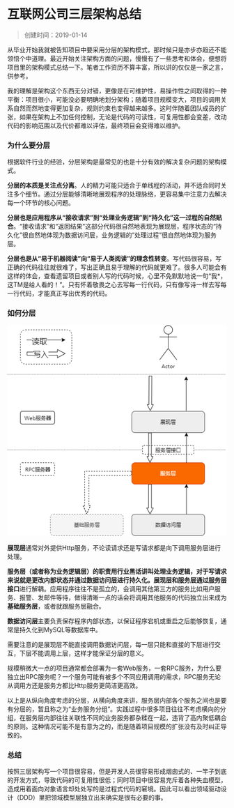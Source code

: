 # 互联网公司三层架构总结

> 创建时间：2019-01-14

从毕业开始我就被告知项目中要采用分层的架构模式，那时候只是亦步亦趋还不能领悟个中道理。最近开始关注架构方面的问题，慢慢有了一些思考和体会，便想将项目里的架构模式总结一下。笔者工作资历不算丰富，所以讲的仅仅是一家之言，供参考。

我的理解是架构这个东西无分对错，更像是在可维护性，易操作性之间取得的一种平衡：项目很小，可能没必要明确地划分架构；随着项目规模变大，项目的调用关系自然而然地变得更加复杂，规则约束也变得越来越多。这时伴随着团队成员的扩张，如果在架构上不加任何控制，无论是代码的可读性，可复用性都会变差，改动代码的影响范围以及代价都难以评估，最终项目会变得难以维护。

### 为什么要分层

根据软件行业的经验，分层架构是最常见的也是十分有效的解决复杂问题的架构模式。

**分层的本质是关注点分离**。人的精力可能只适合于单线程的活动，并不适合同时关注多个细节。通过分层能够清晰地展现程序的处理脉络，更容易集中注意力去解决每一个环节的核心问题。

**分层也是应用程序从“接收请求”到“处理业务逻辑”到“持久化”这一过程的自然贴合**。“接收请求”和“返回结果”这部分代码很自然地表现为展现层，程序状态的“持久化”很自然地体现为数据访问层，业务逻辑的“处理过程”很自然地体现为服务层。

**分层也是从“易于机器阅读”向“易于人类阅读”的理念性转变**。写代码很容易，写正确的代码往往就很难了，写出正确且易于理解的代码就更难了。很多人可能会有这样的体会，查看遗留项目或者别人写的代码时候，心里不免默默地说一句“我*，这TM是给人看的！”。只有怀着敬畏之心去写每一行代码，只有像写诗一样去写每一行代码，才能真正写出优秀的代码。

### 如何分层

![three_layer](./assets/three_layer.png)

**展现层**通常对外提供Http服务，不论读请求还是写请求都是向下调用服务层进行处理。

**服务层（或者称为业务逻辑层）**的职责用行业黑话讲叫处理业务逻辑，对于写请求来说就是更改内部状态并通过数据访问层进行持久化。展现层和服务层通过**服务层接口**进行解耦。应用程序往往不是孤立的，会调用其他第三方的服务比如用户服务、报警、发邮件等待，做得清晰一点的话会将调用其他服务的代码独立出来成为**基础服务层**，或者就跟服务层融合。

**数据访问层**主要负责保存程序内部状态，以保证程序宕机或重启之后能够恢复，通常是持久化到MySQL等数据库中。

需要注意的是展现层不能直接调用数据访问层，每一层只能和直接的下层进行交互，下层不能调用上层，这样才能保证分层的意义。

规模稍微大一点的项目通常都会部署为一套Web服务，一套RPC服务，为什么要独立出RPC服务呢？一个服务可能有被多个不同应用调用的需求，RPC服务无论从调用方还是服务方都比Http服务更简洁更高效。

以上是从纵向角度考虑的分层，从横向角度来讲，服务层内部各个服务之间也是要有分层的，暂且称之为“业务服务分组”。实践过程中很多项目往往不考虑横向的分组，在服务层内部往往关联性不同的业务服务都杂糅在一起，违背了高内聚低耦合的原则。这种情况可能不是有意为之的，而是随着项目规模的扩张没有及时纠正导致的。

### 总结

按照三层架构写一个项目很容易，但是开发人员很容易形成烟囱式的、一竿子到底的开发方式，导致代码的可复用性很低；同时项目中很容易充斥着各种失血模型，造成用着面向对象语言却处处写的是过程式代码的窘境。因此可以看出领域驱动设计（DDD）里把领域模型层独立出来确实是很有必要的事。